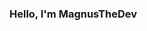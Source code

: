 ### Hello, I'm MagnusTheDev

<!--
**MagnusTheDev/MagnusTheDev** is a ✨ _special_ ✨ repository because its `README.md` (this file) appears on your GitHub profile.

Developer:

- 🔭 I’m currently working on FiveM scripts
- 🌱 I’m currently learning C#, JS and a bit more
- 📫 How to reach me: You can reach me on my discord https://discord.gg/whGW443 
- 😄 My goals: Expand my knowledge in: JavaScript and C#
- ⚡ Fun fact: When I code, I hear music

